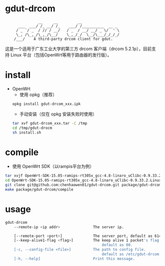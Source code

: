 # gdut-drcom
                   __     __         __
          ___  ___/ /_ __/ /_    ___/ /__________  __ _
         / _ `/ _  / // / __/   / _  / __/ __/ _ \/  ' \
         \_, /\_,_/\_,_/\__/    \_,_/_/  \__/\___/_/_/_/
        /___/    A third-party drcom client for gdut.
        
这是一个适用于广东工业大学的第三方 drcom 客户端（drcom 5.2.1p），目前支持 Linux 平台（包括OpenWrt等用于路由器的发行版）。
# install
* OpenWrt
  * 使用 opkg（推荐）
  ```bash
  opkg install gdut-drcom_xxx.ipk
  ```
  * 手动安装（仅在 opkg 安装失败时使用）
  ```bash
  tar xvf gdut-drcom_xxx.tar -C /tmp
  cd /tmp/gdut-drocm
  sh install.sh
  ```

# compile
* 使用 OpenWrt SDK（以rampis平台为例）
```bash
tar xvjf OpenWrt-SDK-15.05-ramips-rt305x_gcc-4.8-linaro_uClibc-0.9.33.2.Linux-x86_64.tar.bz2
cd OpenWrt-SDK-15.05-ramips-rt305x_gcc-4.8-linaro_uClibc-0.9.33.2.Linux-x86_64
git clone git@github.com:chenhaowen01/gdut-drcom.git package/gdut-drcom
make package/gdut-drcom/compile
```
# usage
```bash
gdut-drcom
    --remote-ip <ip addr>               The server ip.

    [--remote-port <port>]              The server port, default as 61440.
    [--keep-alive1-flag <flag>]         The keep alive 1 packet's flag.
                                            default as 00.
    [-c, --config-file <file>]          The path to config file.
                                            default as /etc/gdut-drcom.conf.
    [-h, --help]                        Print this message.
```
